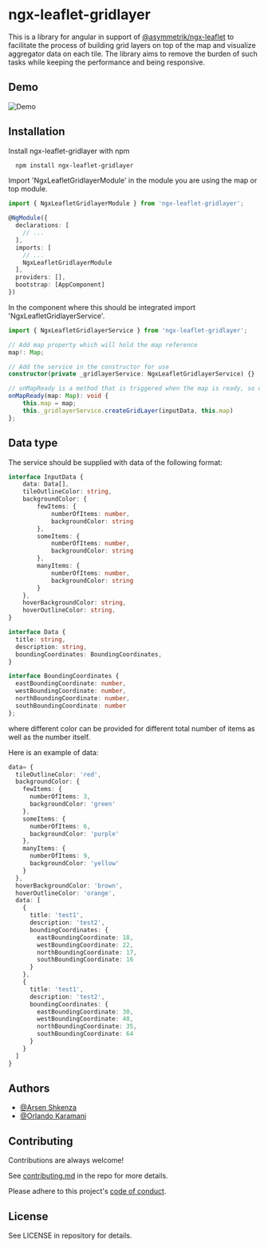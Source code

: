 

# ngx-leaflet-gridlayer

This is a library for angular in support of [@asymmetrik/ngx-leaflet](https://www.npmjs.com/package/@asymmetrik/ngx-leaflet) to facilitate the process of building grid layers on top of the map and visualize aggregator data on each tile. The library aims to remove the burden of such tasks while keeping the performance and being responsive.


## Demo

![Demo](https://media.giphy.com/media/v1.Y2lkPTc5MGI3NjExYWMyYWQ4ODJjMzM5NmFkNzM1ZmUwYmM3MDZlOTI1MGE3MmU0YjhhNyZlcD12MV9pbnRlcm5hbF9naWZzX2dpZklkJmN0PWc/4JvLt2nXfdioqqJHOI/giphy-downsized-large.gif)


## Installation

Install ngx-leaflet-gridlayer with npm

```bash
  npm install ngx-leaflet-gridlayer
```


Import 'NgxLeafletGridlayerModule' in the module you are using the map or top module.

```typescript
import { NgxLeafletGridlayerModule } from 'ngx-leaflet-gridlayer';

@NgModule({
  declarations: [
    // ...
  ],
  imports: [
    // ...
    NgxLeafletGridlayerModule
  ],
  providers: [],
  bootstrap: [AppComponent]
})
```


In the component where this should be integrated import 'NgxLeafletGridlayerService'.

```typescript
import { NgxLeafletGridlayerService } from 'ngx-leaflet-gridlayer';

// Add map property which will hold the map reference
map!: Map;

// Add the service in the constructor for use
constructor(private _gridlayerService: NgxLeafletGridlayerService) {}

// onMapReady is a method that is triggered when the map is ready, so use it to get the reference to the map and pass it to createGridLayer() together with the data which should be of type InputData.
onMapReady(map: Map): void {
    this.map = map;   
    this._gridlayerService.createGridLayer(inputData, this.map)
};
```


## Data type

The service should be supplied with data of the following format:

```typescript
interface InputData {
    data: Data[],
    tileOutlineColor: string,   
    backgroundColor: {
        fewItems: {
            numberOfItems: number,
            backgroundColor: string
        },
        someItems: {
            numberOfItems: number,
            backgroundColor: string
        },
        manyItems: {
            numberOfItems: number,
            backgroundColor: string
        }
    },
    hoverBackgroundColor: string,
    hoverOutlineColor: string,
}

interface Data {
  title: string,
  description: string,
  boundingCoordinates: BoundingCoordinates,
}

interface BoundingCoordinates {
  eastBoundingCoordinate: number, 
  westBoundingCoordinate: number,
  northBoundingCoordinate: number,
  southBoundingCoordinate: number
};
```
where different color can be provided for different total number of items as well as the number itself.


Here is an example of data:

```typescript
data= {
  tileOutlineColor: 'red',
  backgroundColor: {
    fewItems: {
      numberOfItems: 3,
      backgroundColor: 'green'
    },
    someItems: {
      numberOfItems: 6,
      backgroundColor: 'purple'
    },
    manyItems: {
      numberOfItems: 9,
      backgroundColor: 'yellow'
    }
  },
  hoverBackgroundColor: 'brown',
  hoverOutlineColor: 'orange',
  data: [
    { 
      title: 'test1',
      description: 'test2',
      boundingCoordinates: {
        eastBoundingCoordinate: 18,
        westBoundingCoordinate: 22,
        northBoundingCoordinate: 17,
        southBoundingCoordinate: 16
      }
    },
    { 
      title: 'test1',
      description: 'test2',
      boundingCoordinates: {
        eastBoundingCoordinate: 30,
        westBoundingCoordinate: 40,
        northBoundingCoordinate: 35,
        southBoundingCoordinate: 64
      }
    }
  ]
}
```


## Authors

- [@Arsen Shkenza](https://www.linkedin.com/in/arsen-shkenza-a992ba183/)
- [@Orlando Karamani](https://al.linkedin.com/in/orlando-karamani)


## Contributing

Contributions are always welcome!

See [contributing.md](https://github.com/better-network/ngx-leaflet-gridlayer/blob/main/CONTRIBUTING.md) in the repo for more details.

Please adhere to this project's [code of conduct](https://github.com/better-network/ngx-leaflet-gridlayer/blob/main/CODE_OF_CONDUCT.md).


## License

See LICENSE in repository for details.